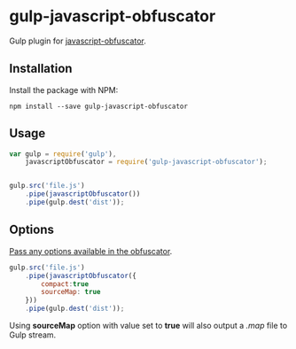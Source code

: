 gulp-javascript-obfuscator
==========================

Gulp plugin for [javascript-obfuscator](https://github.com/javascript-obfuscator/javascript-obfuscator).

## Installation

Install the package with NPM:

`npm install --save gulp-javascript-obfuscator`

## Usage

```javascript
var gulp = require('gulp'),
    javascriptObfuscator = require('gulp-javascript-obfuscator');


gulp.src('file.js')
    .pipe(javascriptObfuscator())
    .pipe(gulp.dest('dist'));
```


## Options

[Pass any options available in the obfuscator](https://github.com/javascript-obfuscator/javascript-obfuscator#javascript-obfuscator-options).

```javascript
gulp.src('file.js')
    .pipe(javascriptObfuscator({
        compact:true
        sourceMap: true
    }))
    .pipe(gulp.dest('dist'));
```

Using **sourceMap** option with value set to **true** will also output a _.map_ file to Gulp stream.

